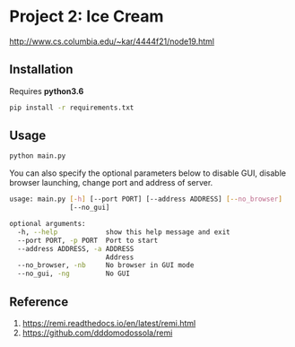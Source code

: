 # Project 2: Ice Cream

http://www.cs.columbia.edu/~kar/4444f21/node19.html

## Installation

Requires **python3.6**

```bash
pip install -r requirements.txt
```

## Usage

```bash
python main.py
```

You can also specify the optional parameters below to disable GUI, disable browser launching, change port and address of server.
```bash
usage: main.py [-h] [--port PORT] [--address ADDRESS] [--no_browser]
               [--no_gui]

optional arguments:
  -h, --help            show this help message and exit
  --port PORT, -p PORT  Port to start
  --address ADDRESS, -a ADDRESS
                        Address
  --no_browser, -nb     No browser in GUI mode
  --no_gui, -ng         No GUI
```

## Reference

1. https://remi.readthedocs.io/en/latest/remi.html
1. https://github.com/dddomodossola/remi
